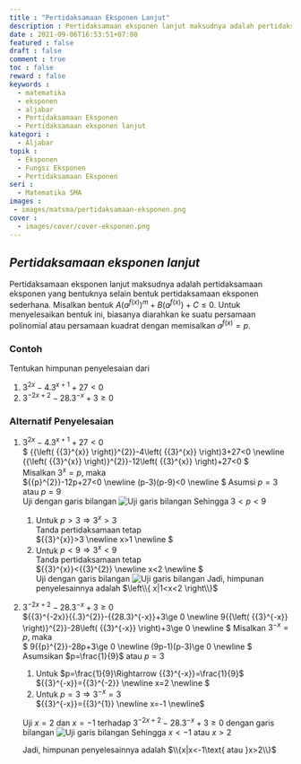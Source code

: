 ```yaml
---
title : "Pertidaksamaan Eksponen Lanjut"
description : Pertidaksamaan eksponen lanjut maksudnya adalah pertidaksamaan eksponen yang bentuknya selain bentuk pertidaksamaan eksponen sederhana. Misalkan bentuk A(a^f(x))^m}+B(a^f(x)})+C = 0. Untuk menyelesaikan bentuk ini, biasanya diarahkan ke suatu persamaan polinomial atau persamaan kuadrat dengan memisalkan a^f(x)=p
date : 2021-09-06T16:53:51+07:00
featured : false
draft : false
comment : true
toc : false
reward : false
keywords : 
  - matematika
  - eksponen
  - aljabar
  - Pertidaksamaan Eksponen
  - Pertidaksamaan eksponen lanjut
kategori : 
  - Aljabar
topik :
  - Eksponen
  - Fungsi Eksponen
  - Pertidaksamaan Eksponen
seri : 
  - Matematika SMA
images : 
 - images/matsma/pertidaksamaan-eksponen.png
cover : 
  - images/cover/cover-eksponen.png 
---
```

## *Pertidaksamaan eksponen lanjut*
Pertidaksamaan eksponen lanjut maksudnya adalah pertidaksamaan eksponen yang bentuknya selain bentuk pertidaksamaan eksponen sederhana. Misalkan bentuk $A{{\left( {{a}^{f(x)}} \right)}^{m}}+B\left( {{a}^{f(x)}} \right)+C\le 0$. Untuk menyelesaikan bentuk ini, biasanya diarahkan ke suatu persamaan polinomial atau persamaan kuadrat dengan memisalkan ${{a}^{f(x)}}=p$.
### Contoh
Tentukan himpunan penyelesaian dari 
1)	${{3}^{2x}}-{{4.3}^{x+1}}+27<0$
2)	${{3}^{-2x+2}}-{{28.3}^{-x}}+3\ge 0$
### Alternatif Penyelesaian
1)	${{3}^{2x}}-{{4.3}^{x+1}}+27<0$  
    $ {{\left( {{3}^{x}} \right)}^{2}}-4\left( {{3}^{x}} \right)3+27<0 \newline  {{\left( {{3}^{x}} \right)}^{2}}-12\left( {{3}^{x}} \right)+27<0 $  
    Misalkan ${{3}^{x}}=p$, maka  
    ${{p}^{2}}-12p+27<0 \newline (p-3)(p-9)<0 \newline $
    Asumsi $p=3$ atau $p=9$  
    Uji dengan garis bilangan
    ![Uji garis bilangan](/images/matsma/eksponen/gabil3.png "Uji dengan garis bilangan")
    Sehingga $3<p<9$  
    1. Untuk $p>3\Rightarrow {{3}^{x}}>3$  
      Tanda pertidaksamaan tetap  
      ${{3}^{x}}>3 \newline x>1 \newline $	
    2. Untuk $p<9\Rightarrow {{3}^{x}}<9$  
      Tanda pertidaksamaan tetap  
      ${{3}^{x}}<{{3}^{2}} \newline x<2 \newline $  
    Uji dengan garis bilangan
    ![Uji garis bilangan](/images/matsma/eksponen/gabil4.png "Uji dengan garis bilangan")
    Jadi, himpunan penyelesainnya adalah $\left\\{ x|1<x<2 \right\\}$
2)	${{3}^{-2x+2}}-{{28.3}^{-x}}+3\ge 0$  
    ${{3}^{-2x}}{{.3}^{2}}-{{28.3}^{-x}}+3\ge 0 \newline 9{{\left( {{3}^{-x}} \right)}^{2}}-28\left( {{3}^{-x}} \right)+3\ge 0 \newline $
    Misalkan ${{3}^{-x}}=p$, maka  
    $ 9{{p}^{2}}-28p+3\ge 0 \newline (9p-1)(p-3)\ge 0 \newline $
    Asumsikan $p=\frac{1}{9}$ atau $p=3$

    1. Untuk $p=\frac{1}{9}\Rightarrow {{3}^{-x}}=\frac{1}{9}$  
      ${{3}^{-x}}={{3}^{-2}} \newline x=2 \newline $
    2. Untuk $p=3\Rightarrow {{3}^{-x}}=3$  
      ${{3}^{-x}}={{3}^{1}} \newline x=-1 \newline$

    Uji $x=2$ dan $x=-1$ terhadap ${{3}^{-2x+2}}-{{28.3}^{-x}}+3\ge 0$ dengan garis bilangan
    ![Uji garis bilangan](/images/matsma/eksponen/gabil5.png "Uji dengan garis bilangan")
    Sehingga $x<-1$ atau $x>2$

    Jadi, himpunan penyelesainnya adalah $\\{x|x<-1\text{ atau }x>2\\}$
